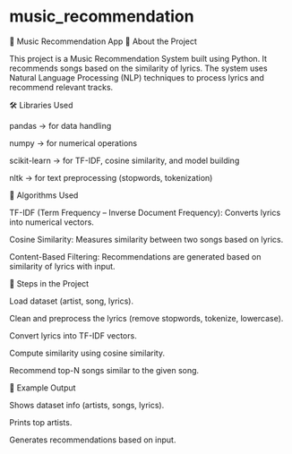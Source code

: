 # music_recommendation
🎵 Music Recommendation App
📌 About the Project

This project is a Music Recommendation System built using Python. It recommends songs based on the similarity of lyrics. The system uses Natural Language Processing (NLP) techniques to process lyrics and recommend relevant tracks.

🛠️ Libraries Used

pandas → for data handling

numpy → for numerical operations

scikit-learn → for TF-IDF, cosine similarity, and model building

nltk → for text preprocessing (stopwords, tokenization)

🤖 Algorithms Used

TF-IDF (Term Frequency – Inverse Document Frequency): Converts lyrics into numerical vectors.

Cosine Similarity: Measures similarity between two songs based on lyrics.

Content-Based Filtering: Recommendations are generated based on similarity of lyrics with input.

🚀 Steps in the Project

Load dataset (artist, song, lyrics).

Clean and preprocess the lyrics (remove stopwords, tokenize, lowercase).

Convert lyrics into TF-IDF vectors.

Compute similarity using cosine similarity.

Recommend top-N songs similar to the given song.

🎯 Example Output

Shows dataset info (artists, songs, lyrics).

Prints top artists.

Generates recommendations based on input.

